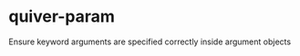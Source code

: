 
quiver-param
============

Ensure keyword arguments are specified correctly inside argument objects